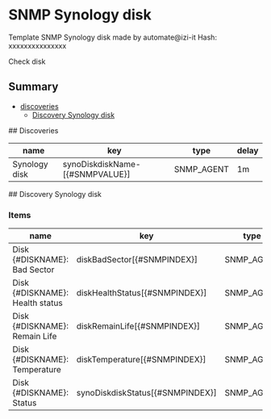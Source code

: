 # SNMP Synology disk
Template SNMP Synology disk  made by automate@izi-it
Hash: xxxxxxxxxxxxxxx

Check disk
## Summary
* [discoveries](#discoveries)
  * [Discovery Synology disk ](#discovery_synology_disk
)
<a name="discoveries" />
## Discoveries

| name | key | type | delay |
| ------------- |------------- |------------- |------------- |
| Synology disk | synoDiskdiskName-[{#SNMPVALUE}] | SNMP_AGENT | 1m |

<a name="discovery_synology_disk" />
## Discovery Synology disk

### Items

| name | key | type |
| ------------- |------------- |------------- |
| Disk {#DISKNAME}: Bad Sector | diskBadSector[{#SNMPINDEX}] | SNMP_AGENT |
| Disk {#DISKNAME}: Health status | diskHealthStatus[{#SNMPINDEX}] | SNMP_AGENT |
| Disk {#DISKNAME}: Remain Life | diskRemainLife[{#SNMPINDEX}] | SNMP_AGENT |
| Disk {#DISKNAME}: Temperature | diskTemperature[{#SNMPINDEX}] | SNMP_AGENT |
| Disk {#DISKNAME}: Status | synoDiskdiskStatus[{#SNMPINDEX}] | SNMP_AGENT |
